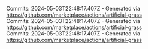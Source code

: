 Commits: 2024-05-03T22:48:17.407Z - Generated via https://github.com/marketplace/actions/artificial-grass
<br>
Commits: 2024-05-03T22:48:17.407Z - Generated via https://github.com/marketplace/actions/artificial-grass
<br>
Commits: 2024-05-03T22:48:17.407Z - Generated via https://github.com/marketplace/actions/artificial-grass
<br>
